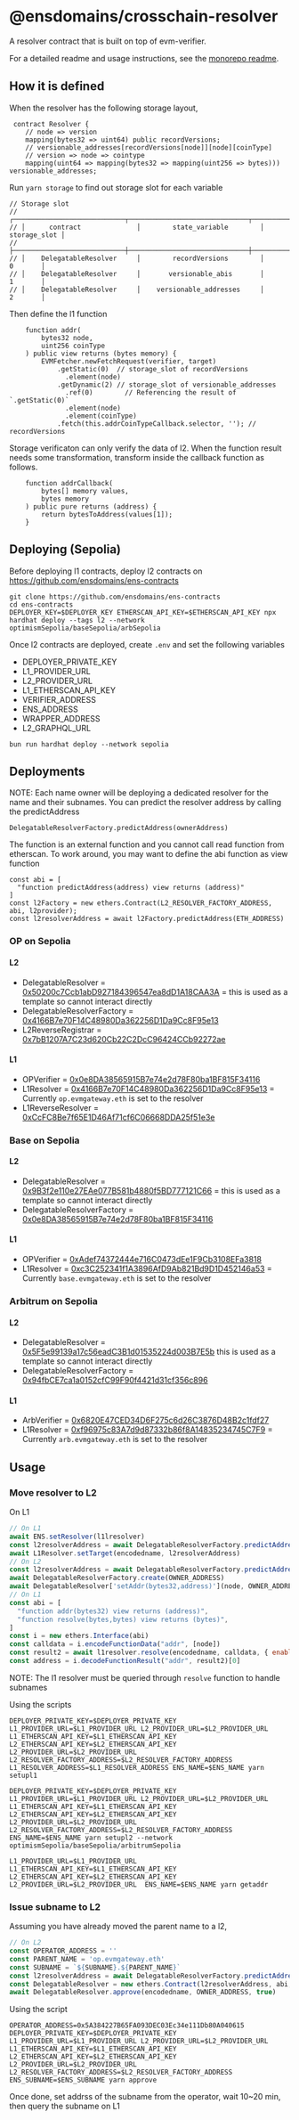 # @ensdomains/crosschain-resolver

A resolver contract that is built on top of evm-verifier.

For a detailed readme and usage instructions, see the [monorepo readme](https://github.com/ensdomains/evmgateway/tree/main).


## How it is defined

When the resolver has the following storage layout,

```
 contract Resolver {
    // node => version
    mapping(bytes32 => uint64) public recordVersions;
    // versionable_addresses[recordVersions[node]][node][coinType]
    // version => node => cointype
    mapping(uint64 => mapping(bytes32 => mapping(uint256 => bytes))) versionable_addresses;
```

Run `yarn storage` to find out storage slot for each variable

```
// Storage slot
// ┌────────────────────────────┬──────────────────────────────┬──────────────┬
// │      contract              │        state_variable        │ storage_slot │ 
// ├────────────────────────────┼──────────────────────────────┼──────────────┼
// │    DelegatableResolver     │        recordVersions        │      0       │
// │    DelegatableResolver     │       versionable_abis       │      1       │
// │    DelegatableResolver     │    versionable_addresses     │      2       │
```

Then define the l1 function

```
    function addr(
        bytes32 node,
        uint256 coinType
    ) public view returns (bytes memory) {
        EVMFetcher.newFetchRequest(verifier, target)
            .getStatic(0)  // storage_slot of recordVersions
              .element(node)
            .getDynamic(2) // storage_slot of versionable_addresses
              .ref(0)        // Referencing the result of `.getStatic(0)`
              .element(node)
              .element(coinType)
            .fetch(this.addrCoinTypeCallback.selector, ''); // recordVersions
```

Storage verificaton can only verify the data of l2. When the function result needs some transformation, transform inside the callback function as follows.

```
    function addrCallback(
        bytes[] memory values,
        bytes memory
    ) public pure returns (address) {
        return bytesToAddress(values[1]);
    }
```

## Deploying (Sepolia)

Before deploying l1 contracts, deploy l2 contracts on https://github.com/ensdomains/ens-contracts

```
git clone https://github.com/ensdomains/ens-contracts
cd ens-contracts
DEPLOYER_KEY=$DEPLOYER_KEY ETHERSCAN_API_KEY=$ETHERSCAN_API_KEY npx hardhat deploy --tags l2 --network optimismSepolia/baseSepolia/arbSepolia
```

Once l2 contracts are deployed, create `.env` and set the following variables

- DEPLOYER_PRIVATE_KEY
- L1_PROVIDER_URL
- L2_PROVIDER_URL
- L1_ETHERSCAN_API_KEY
- VERIFIER_ADDRESS
- ENS_ADDRESS
- WRAPPER_ADDRESS
- L2_GRAPHQL_URL
```
bun run hardhat deploy --network sepolia
```

## Deployments

NOTE: Each name owner will be deploying a dedicated resolver for the name and their subnames.
You can predict the resolver address by calling the predictAddress

```
DelegatableResolverFactory.predictAddress(ownerAddress)
```

The function is an external function and you cannot call read function from etherscan.
To work around, you may want to define the abi function as view function

```
const abi = [
  "function predictAddress(address) view returns (address)"
]
const l2Factory = new ethers.Contract(L2_RESOLVER_FACTORY_ADDRESS, abi, l2provider);
const l2resolverAddress = await l2Factory.predictAddress(ETH_ADDRESS)
```

### OP on Sepolia

#### L2
- DelegatableResolver = [0x50200c7Ccb1abD927184396547ea8dD1A18CAA3A](https://sepolia-optimism.etherscan.io/address/0x50200c7Ccb1abD927184396547ea8dD1A18CAA3A#code) = this is used as a template so cannot interact directly
- DelegatableResolverFactory = [0x4166B7e70F14C48980Da362256D1Da9Cc8F95e13](https://sepolia-optimism.etherscan.io/address/0x4166B7e70F14C48980Da362256D1Da9Cc8F95e13#code)
- L2ReverseRegistrar = [0x7bB1207A7C23d620Cb22C2DcC96424CCb92272ae](https://sepolia-optimism.etherscan.io/address/0x7bB1207A7C23d620Cb22C2DcC96424CCb92272ae#code)

#### L1
- OPVerifier = [0x0e8DA38565915B7e74e2d78F80ba1BF815F34116](https://sepolia.etherscan.io/address/0x0e8DA38565915B7e74e2d78F80ba1BF815F34116#code)
- L1Resolver = [0x4166B7e70F14C48980Da362256D1Da9Cc8F95e13](https://sepolia.etherscan.io/address/0x4166B7e70F14C48980Da362256D1Da9Cc8F95e13#code) = Currently `op.evmgateway.eth` is set to the resolver
- L1ReverseResolver = [0xCcFC8Be7f65E1D46Af71cf6C06668DDA25f51e3e](https://sepolia.etherscan.io/address/0xCcFC8Be7f65E1D46Af71cf6C06668DDA25f51e3e#code)

### Base on Sepolia

#### L2
- DelegatableResolver = [0x9B3f2e110e27EAe077B581b4880f5BD777121C66](https://sepolia.basescan.org/address/0x9B3f2e110e27EAe077B581b4880f5BD777121C66#code) = this is used as a template so cannot interact directly
- DelegatableResolverFactory = [0x0e8DA38565915B7e74e2d78F80ba1BF815F34116](https://sepolia.basescan.org/address/0x0e8DA38565915B7e74e2d78F80ba1BF815F34116#code)

#### L1
- OPVerifier = [0xAdef74372444e716C0473dEe1F9Cb3108EFa3818](https://sepolia.etherscan.io/address/0xAdef74372444e716C0473dEe1F9Cb3108EFa3818#code
)
- L1Resolver = [0xc3C252341f1A3896AfD9Ab821Bd9D1D452146a53](https://sepolia.etherscan.io/address/0xc3C252341f1A3896AfD9Ab821Bd9D1D452146a53#code) = Currently `base.evmgateway.eth` is set to the resolver

### Arbitrum on Sepolia

#### L2
- DelegatableResolver = [0x5F5e99139a17c56eadC3B1d01535224d003B7E5b](https://api-sepolia.arbiscan.io/address/0x5F5e99139a17c56eadC3B1d01535224d003B7E5b#code) this is used as a template so cannot interact directly
- DelegatableResolverFactory = [0x94fbCE7ca1a0152cfC99F90f4421d31cf356c896](https://api-sepolia.arbiscan.io/address/0x94fbCE7ca1a0152cfC99F90f4421d31cf356c896#code)

#### L1
- ArbVerifier = [0x6820E47CED34D6F275c6d26C3876D48B2c1fdf27](https://sepolia.etherscan.io/address/0x6820E47CED34D6F275c6d26C3876D48B2c1fdf27#code)
- L1Resolver = [0xf96975c83A7d9d87332b86f8A14835234745C7F9](https://sepolia.etherscan.io/address/0xf96975c83A7d9d87332b86f8A14835234745C7F9#code) = Currently `arb.evmgateway.eth` is set to the resolver

## Usage

### Move resolver to L2

On L1

```js
// On L1
await ENS.setResolver(l1lresolver)
const l2resolverAddress = await DelegatableResolverFactory.predictAddress(OWNER_ADDRESS)
await L1Resolver.setTarget(encodedname, l2resolverAddress)
// On L2
const l2resolverAddress = await DelegatableResolverFactory.predictAddress(OWNER_ADDRESS)
await DelegatableResolverFactory.create(OWNER_ADDRESS)
await DelegatableResolver['setAddr(bytes32,address)'](node, OWNER_ADDRESS)
// On L1
const abi = [
  "function addr(bytes32) view returns (address)",
  "function resolve(bytes,bytes) view returns (bytes)",
]
const i = new ethers.Interface(abi)
const calldata = i.encodeFunctionData("addr", [node])
const result2 = await l1resolver.resolve(encodedname, calldata, { enableCcipRead: true })
const address = i.decodeFunctionResult("addr", result2)[0]
```

NOTE: The l1 resolver must be queried through `resolve` function to handle subnames

Using the scripts

```
DEPLOYER_PRIVATE_KEY=$DEPLOYER_PRIVATE_KEY L1_PROVIDER_URL=$L1_PROVIDER_URL L2_PROVIDER_URL=$L2_PROVIDER_URL L1_ETHERSCAN_API_KEY=$L1_ETHERSCAN_API_KEY L2_ETHERSCAN_API_KEY=$L2_ETHERSCAN_API_KEY L2_PROVIDER_URL=$L2_PROVIDER_URL L2_RESOLVER_FACTORY_ADDRESS=$L2_RESOLVER_FACTORY_ADDRESS L1_RESOLVER_ADDRESS=$L1_RESOLVER_ADDRESS ENS_NAME=$ENS_NAME yarn setupl1
```

```
DEPLOYER_PRIVATE_KEY=$DEPLOYER_PRIVATE_KEY L1_PROVIDER_URL=$L1_PROVIDER_URL L2_PROVIDER_URL=$L2_PROVIDER_URL L1_ETHERSCAN_API_KEY=$L1_ETHERSCAN_API_KEY L2_ETHERSCAN_API_KEY=$L2_ETHERSCAN_API_KEY L2_PROVIDER_URL=$L2_PROVIDER_URL L2_RESOLVER_FACTORY_ADDRESS=$L2_RESOLVER_FACTORY_ADDRESS ENS_NAME=$ENS_NAME yarn setupl2 --network optimismSepolia/baseSepolia/arbitrumSepolia
```

```
L1_PROVIDER_URL=$L1_PROVIDER_URL L1_ETHERSCAN_API_KEY=$L1_ETHERSCAN_API_KEY L2_ETHERSCAN_API_KEY=$L2_ETHERSCAN_API_KEY L2_PROVIDER_URL=$L2_PROVIDER_URL  ENS_NAME=$ENS_NAME yarn getaddr
```

### Issue subname to L2

Assuming you have already moved the parent name to a l2, 


```js
// On L2
const OPERATOR_ADDRESS = ''
const PARENT_NAME = 'op.evmgateway.eth'
const SUBNAME = `${SUBNAME}.${PARENT_NAME}`
const l2resolverAddress = await DelegatableResolverFactory.predictAddress(OWNER_ADDRESS)
const DelegatableResolver = new ethers.Contract(l2resolverAddress, abi, l2provider);
await DelegatableResolver.approve(encodedname, OWNER_ADDRESS, true)
```

Using the script

```
OPERATOR_ADDRESS=0x5A384227B65FA093DEC03Ec34e111Db80A040615
DEPLOYER_PRIVATE_KEY=$DEPLOYER_PRIVATE_KEY L1_PROVIDER_URL=$L1_PROVIDER_URL L2_PROVIDER_URL=$L2_PROVIDER_URL L1_ETHERSCAN_API_KEY=$L1_ETHERSCAN_API_KEY L2_ETHERSCAN_API_KEY=$L2_ETHERSCAN_API_KEY L2_PROVIDER_URL=$L2_PROVIDER_URL L2_RESOLVER_FACTORY_ADDRESS=$L2_RESOLVER_FACTORY_ADDRESS ENS_SUBNAME=$ENS_SUBNAME yarn approve
```

Once done, set addrss of the subname from the operator, wait 10~20 min, then query the subname on L1


